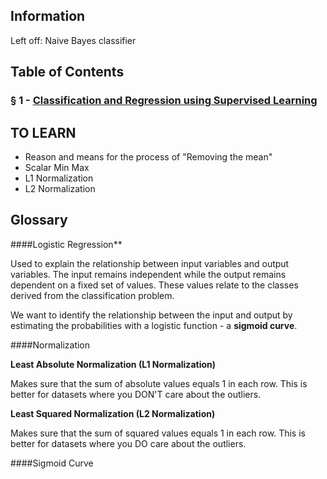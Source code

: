 
## Information
Left off: Naive Bayes classifier


## Table of Contents

### § 1 - [Classification and Regression using Supervised Learning](https://github.com/joshnickleby/learning-machine-learning/tree/master/1-classification-and-regression-using-supervised-learning)


## TO LEARN

* Reason and means for the process of "Removing the mean"
* Scalar Min Max
* L1 Normalization
* L2 Normalization


## Glossary

####Logistic Regression**

Used to explain the relationship between input variables and output variables. The input remains independent while the
output remains dependent on a fixed set of values. These values relate to the classes derived from the classification 
problem. 

We want to identify the relationship between the input and output by estimating the probabilities with a
logistic function - a **sigmoid curve**.


####Normalization

**Least Absolute Normalization (L1 Normalization)**

Makes sure that the sum of absolute values equals 1 in each row. This is better for datasets where you DON'T care about
the outliers.

**Least Squared Normalization (L2 Normalization)**

Makes sure that the sum of squared values equals 1 in each row. This is better for datasets where you DO care about
the outliers.


####Sigmoid Curve